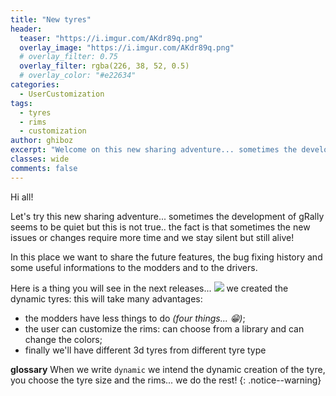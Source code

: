 ```yaml
---
title: "New tyres"
header:
  teaser: "https://i.imgur.com/AKdr89q.png"
  overlay_image: "https://i.imgur.com/AKdr89q.png"
  # overlay_filter: 0.75
  overlay_filter: rgba(226, 38, 52, 0.5)
  # overlay_color: "#e22634"
categories:
  - UserCustomization
tags:
  - tyres
  - rims
  - customization
author: ghiboz
excerpt: "Welcome on this new sharing adventure... sometimes the development of gRally seems to be quiet but this is not true.. the fact is that sometimes the new issues or changes require more time and we stay silent but still alive!"
classes: wide
comments: false
---
```


Hi all!

Let's try this new sharing adventure... sometimes the development of gRally seems to be quiet 
but this is not true.. the fact is that sometimes the new issues or changes require more time and we stay 
silent but still alive!

In this place we want to share the future features, the bug fixing history and some useful informations 
to the modders and to the drivers.

Here is a thing you will see in the next releases...
![](https://imgur.com/8qwRMU8.png)
we created the dynamic tyres: this will take many advantages:
 - the modders have less things to do _(four things... 😁)_;
 - the user can customize the rims: can choose from a library and can change the colors;
 - finally we'll have different 3d tyres from different tyre type

**glossary** When we write `dynamic` we intend the dynamic creation of the tyre, you choose the tyre size and the rims... we do the rest!
{: .notice--warning}
